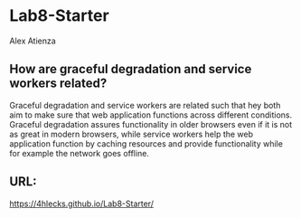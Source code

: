 # Lab8-Starter

Alex Atienza

## How are graceful degradation and service workers related?

Graceful degradation and service workers are related such that hey both aim to make sure that web application functions across different conditions. Graceful degradation assures functionality in older browsers even if it is not as great in modern browsers, while service workers help the web application function by caching resources and provide functionality while for example the network goes offline.

## URL:

https://4hlecks.github.io/Lab8-Starter/
